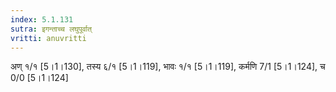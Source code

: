 ```yaml
---
index: 5.1.131
sutra: इगन्ताच्च लघुपूर्वात्‌
vritti: anuvritti
---
```


अण्  १/१   [5।1।130], तस्य  ६/१ [5।1।119], भावः १/१ [5।1।119], कर्मणि 7/1 [5।1।124], च 0/0 [5।1।124]
